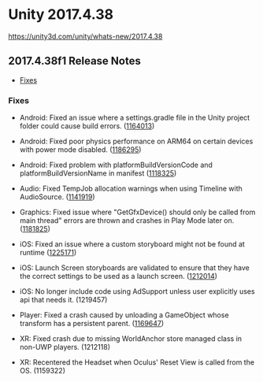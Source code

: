 # Unity 2017.4.38

https://unity3d.com/unity/whats-new/2017.4.38

## 2017.4.38f1 Release Notes

- [Fixes](#fixes)


### Fixes

*   Android: Fixed an issue where a settings.gradle file in the Unity project folder could cause build errors. ([1164013](https://issuetracker.unity3d.com/issues/android-gradle-build-fails-when-theres-a-settings-dot-gradle-file-in-the-project-folder))
    
*   Android: Fixed poor physics performance on ARM64 on certain devices with power mode disabled. ([1186295](https://issuetracker.unity3d.com/issues/a-build-runs-at-a-very-low-fps-from-3-to-5-fps-on-huawei-mate-20-pro-when-the-project-is-built-with-64-bit-architecture))
    
*   Android: Fixed problem with platformBuildVersionCode and platformBuildVersionName in manifest ([1118325](https://issuetracker.unity3d.com/issues/android-android-manifest-contains-incorrect-values-for-platformbuildversioncode-and-platformbuildversionname))
    
*   Audio: Fixed TempJob allocation warnings when using Timeline with AudioSource. ([1141919](https://issuetracker.unity3d.com/issues/applying-audiosource-with-timeline-causes-a-jobtempalloc-warning-on-play))
    
*   Graphics: Fixed issue where "GetGfxDevice() should only be called from main thread" errors are thrown and crashes in Play Mode later on. ([1181825](https://issuetracker.unity3d.com/issues/editor-crashes-after-throwing-getgfxdevice-should-only-be-called-from-main-thread-errors))
    
*   iOS: Fixed an issue where a custom storyboard might not be found at runtime ([1225171](https://issuetracker.unity3d.com/issues/2018-dot-4-a-grey-screen-fades-in-between-the-storyboard-launch-screen-and-the-first-unity-scene))
    
*   iOS: Launch Screen storyboards are validated to ensure that they have the correct settings to be used as a launch screen. ([1212014](https://issuetracker.unity3d.com/issues/ios-application-crashes-on-launch-if-storyboard-is-used-as-launch-screen))
    
*   iOS: No longer include code using AdSupport unless user explicitly uses api that needs it. (1219457)
    
*   Player: Fixed a crash caused by unloading a GameObject whose transform has a persistent parent. ([1169647](https://issuetracker.unity3d.com/issues/loading-and-unloading-additive-scene-calling-resources-dot-unloadunusedassets-spawning-a-prefab-on-a-new-scene-causes-crash))
    
*   XR: Fixed crash due to missing WorldAnchor store managed class in non-UWP players. (1212118)
    
*   XR: Recentered the Headset when Oculus' Reset View is called from the OS. (1159322)